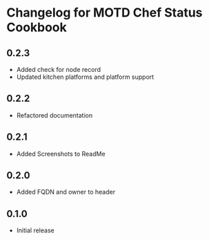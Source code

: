 # Changelog for MOTD Chef Status Cookbook

## 0.2.3

* Added check for node record
* Updated kitchen platforms and platform support

## 0.2.2

* Refactored documentation

## 0.2.1

* Added Screenshots to ReadMe

## 0.2.0

* Added FQDN and owner to header

## 0.1.0

* Initial release
